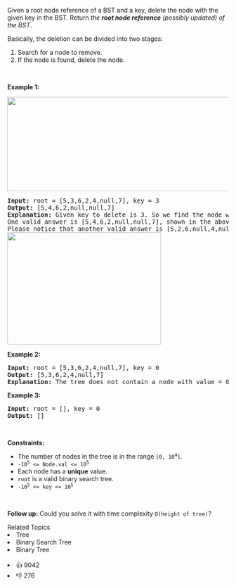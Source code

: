 <p>Given a root node reference of a BST and a key, delete the node with the given key in the BST. Return <em>the <strong>root node reference</strong> (possibly updated) of the BST</em>.</p>

<p>Basically, the deletion can be divided into two stages:</p>

<ol> 
 <li>Search for a node to remove.</li> 
 <li>If the node is found, delete the node.</li> 
</ol>

<p>&nbsp;</p> 
<p><strong class="example">Example 1:</strong></p> 
<img alt="" src="https://assets.leetcode.com/uploads/2020/09/04/del_node_1.jpg" style="width: 800px; height: 214px;" /> 
<pre>
<strong>Input:</strong> root = [5,3,6,2,4,null,7], key = 3
<strong>Output:</strong> [5,4,6,2,null,null,7]
<strong>Explanation:</strong> Given key to delete is 3. So we find the node with value 3 and delete it.
One valid answer is [5,4,6,2,null,null,7], shown in the above BST.
Please notice that another valid answer is [5,2,6,null,4,null,7] and it's also accepted.
<img alt="" src="https://assets.leetcode.com/uploads/2020/09/04/del_node_supp.jpg" style="width: 350px; height: 255px;" />
</pre>

<p><strong class="example">Example 2:</strong></p>

<pre>
<strong>Input:</strong> root = [5,3,6,2,4,null,7], key = 0
<strong>Output:</strong> [5,3,6,2,4,null,7]
<strong>Explanation:</strong> The tree does not contain a node with value = 0.
</pre>

<p><strong class="example">Example 3:</strong></p>

<pre>
<strong>Input:</strong> root = [], key = 0
<strong>Output:</strong> []
</pre>

<p>&nbsp;</p> 
<p><strong>Constraints:</strong></p>

<ul> 
 <li>The number of nodes in the tree is in the range <code>[0, 10<sup>4</sup>]</code>.</li> 
 <li><code>-10<sup>5</sup> &lt;= Node.val &lt;= 10<sup>5</sup></code></li> 
 <li>Each node has a <strong>unique</strong> value.</li> 
 <li><code>root</code> is a valid binary search tree.</li> 
 <li><code>-10<sup>5</sup> &lt;= key &lt;= 10<sup>5</sup></code></li> 
</ul>

<p>&nbsp;</p> 
<p><strong>Follow up:</strong> Could you solve it with time complexity <code>O(height of tree)</code>?</p>

<div><div>Related Topics</div><div><li>Tree</li><li>Binary Search Tree</li><li>Binary Tree</li></div></div><br><div><li>👍 9042</li><li>👎 276</li></div>